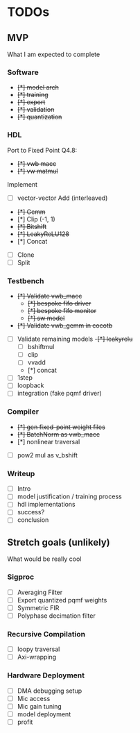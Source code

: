 # TODOs

## MVP

What I am expected to complete

### Software

- ~~[*] model arch~~
- ~~[*] training~~
- ~~[*] export~~
- ~~[*] validation~~
- ~~[*] quantization~~

### HDL

Port to Fixed Point Q4.8:
- ~~[*] vwb macc~~
- ~~[*] vw matmul~~

Implement

- [ ] vector-vector Add (interleaved)
- ~~[*] Gemm~~
- [*] Clip (-1, 1)
- ~~[*] Bitshift~~
- ~~[*] LeakyReLU128~~
- [*] Concat
- [ ] Clone
- [ ] Split

### Testbench

- ~~[*] Validate vwb_macc~~
  - ~~[*] bespoke fifo driver~~
  - ~~[*] bespoke fifo monitor~~
  - ~~[*] sw model~~
- ~~[*] Validate vwb_gemm in cocotb~~
- [ ] Validate remaining models
  -~~[*] leakyrelu~~
  - [ ] bshiftmul
  - [ ] clip
  - [ ] vvadd
  - [*] concat
- [ ] 1step
- [ ] loopback
- [ ] integration (fake pqmf driver)

### Compiler

- ~~[*] gen fixed-point weight files~~
- ~~[*] BatchNorm as vwb_macc~~
- [*] nonlinear traversal
- [ ] pow2 mul as v_bshift

### Writeup

- [ ] Intro
- [ ] model justification / training process
- [ ] hdl implementations
- [ ] success?
- [ ] conclusion

## Stretch goals (unlikely)

What would be really cool

### Sigproc

- [ ] Averaging Filter
- [ ] Export quantized pqmf weights
- [ ] Symmetric FIR
- [ ] Polyphase decimation filter

### Recursive Compilation

- [ ] loopy traversal
- [ ] Axi-wrapping

### Hardware Deployment

- [ ] DMA debugging setup
- [ ] Mic access
- [ ] Mic gain tuning
- [ ] model deployment
- [ ] profit

